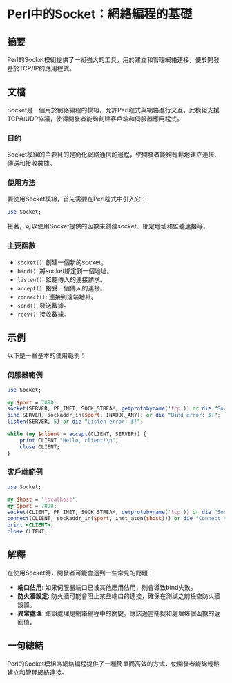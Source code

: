 <!--
Meta Description: # Perl中的Socket：網絡編程的基礎 ## 摘要 Perl的Socket模組提供了一組強大的工具，用於建立和管理網絡連接，便於開發基於TCP/IP的應用程式。 ## 文檔 Socket是一個用於網絡編程的模組，允許Perl程式與網絡進行交互。此模組支援TCP和UDP協議，使得開發者能夠創建客...
Meta Keywords: client, socket, die, error, port
-->

# Perl中的Socket：網絡編程的基礎

## 摘要
Perl的Socket模組提供了一組強大的工具，用於建立和管理網絡連接，便於開發基於TCP/IP的應用程式。

## 文檔
Socket是一個用於網絡編程的模組，允許Perl程式與網絡進行交互。此模組支援TCP和UDP協議，使得開發者能夠創建客戶端和伺服器應用程式。

### 目的
Socket模組的主要目的是簡化網絡通信的過程，使開發者能夠輕鬆地建立連接、傳送和接收數據。

### 使用方法
要使用Socket模組，首先需要在Perl程式中引入它：

```perl
use Socket;
```

接著，可以使用Socket提供的函數來創建socket、綁定地址和監聽連接等。

### 主要函數
- `socket()`: 創建一個新的socket。
- `bind()`: 將socket綁定到一個地址。
- `listen()`: 監聽傳入的連接請求。
- `accept()`: 接受一個傳入的連接。
- `connect()`: 連接到遠端地址。
- `send()`: 發送數據。
- `recv()`: 接收數據。

## 示例
以下是一些基本的使用範例：

### 伺服器範例
```perl
use Socket;

my $port = 7890;
socket(SERVER, PF_INET, SOCK_STREAM, getprotobyname('tcp')) or die "Socket error: $!";
bind(SERVER, sockaddr_in($port, INADDR_ANY)) or die "Bind error: $!";
listen(SERVER, 5) or die "Listen error: $!";

while (my $client = accept(CLIENT, SERVER)) {
    print CLIENT "Hello, client!\n";
    close CLIENT;
}
```

### 客戶端範例
```perl
use Socket;

my $host = 'localhost';
my $port = 7890;
socket(CLIENT, PF_INET, SOCK_STREAM, getprotobyname('tcp')) or die "Socket error: $!";
connect(CLIENT, sockaddr_in($port, inet_aton($host))) or die "Connect error: $!";
print <CLIENT>;
close CLIENT;
```

## 解釋
在使用Socket時，開發者可能會遇到一些常見的問題：

- **端口佔用**: 如果伺服器端口已被其他應用佔用，則會導致bind失敗。
- **防火牆設定**: 防火牆可能會阻止某些端口的連接，確保在測試之前檢查防火牆設置。
- **異常處理**: 錯誤處理是網絡編程中的關鍵，應該適當捕捉和處理每個函數的返回值。

## 一句總結
Perl的Socket模組為網絡編程提供了一種簡單而高效的方式，使開發者能夠輕鬆建立和管理網絡連接。